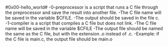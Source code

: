 #0x00-hello_world#
-0-preprocessor is a script that runs a C file through the preprocessor and save the result into another file.
	-The C file name will be saved in the variable $CFILE.
	-The output should be saved in the file c.
-1-compiler is a script that compiles a C file but does not link.
	-The C file name will be saved in the variable $CFILE
	-The output file should be named the same as the C file, but with the extension .o instead of .c.
		-Example: if the C file is main.c, the output file should be main.o
